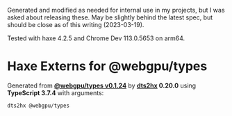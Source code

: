 Generated and modified as needed for internal use in my projects, but I was asked about releasing these. May be slightly behind the latest spec, but should be close as of this writing (2023-03-19).

Tested with haxe 4.2.5 and Chrome Dev 113.0.5653 on arm64.

# Haxe Externs for @webgpu/types

Generated from **[@webgpu/types v0.1.24](https://github.com/gpuweb/types)** by **[dts2hx](https://github.com/haxiomic/dts2hx) 0.20.0** using **TypeScript 3.7.4** with arguments:

	dts2hx @webgpu/types
